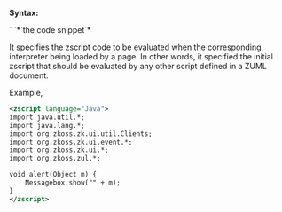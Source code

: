 **Syntax:**

<zscript language="Java|Groovy|Python|Ruby|JavaScript">  
` `*`the code snippet`*  
</zscript>

It specifies the zscript code to be evaluated when the corresponding
interpreter being loaded by a page. In other words, it specified the
initial zscript that should be evaluated by any other script defined in
a ZUML document.

Example,

``` xml
<zscript language="Java">
import java.util.*;
import java.lang.*;
import org.zkoss.zk.ui.util.Clients;
import org.zkoss.zk.ui.event.*;
import org.zkoss.zk.ui.*;
import org.zkoss.zul.*;

void alert(Object m) {
    Messagebox.show("" + m);
}
</zscript>
```


